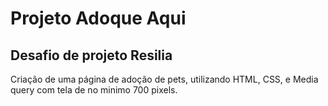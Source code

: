 # Projeto Adoque Aqui 

## Desafio de projeto Resilia

Criação de uma página de adoção de pets, utilizando HTML, CSS, e Media query com tela de no minimo 700 pixels.


